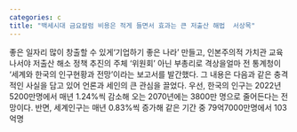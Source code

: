 ```yaml
---
categories: c
title: "백세시대 금요칼럼 비용은 적게 들면서 효과는 큰 저출산 해법  서상목"
---
```

좋은 일자리 많이 창출할 수 있게‘기업하기 좋은 나라’ 만들고, 인본주의적 가치관 교육 나서야 저출산 해소 정책 추진의 주체 ‘위원회’ 아닌 부총리로 격상을얼마 전 통계청이 ‘세계와 한국의 인구현황과 전망’이라는 보고서를 발간했다. 그 내용은 다음과 같은 충격적인 사실을 담고 있어 언론과 세인의 큰 관심을 끌었다. 우선, 한국의 인구는 2022년 5200만명에서 매년 1.24%씩 감소해 오는 2070년에는 3800만 명으로 줄어든다는 전망이다. 반면, 세계인구는 매년 0.83%씩 증가해 같은 기간 중 79억7000만명에서 103억명
